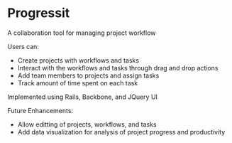 # Progressit

A collaboration tool for managing project workflow

Users can:
- Create projects with workflows and tasks
- Interact with the workflows and tasks through drag and drop actions
- Add team members to projects and assign tasks
- Track amount of time spent on each task

Implemented using Rails, Backbone, and JQuery UI

Future Enhancements:
- Allow editting of projects, workflows, and tasks
- Add data visualization for analysis of project progress and productivity